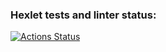 ### Hexlet tests and linter status:
[![Actions Status](https://github.com/Theone19666/frontend-project-46/workflows/hexlet-check/badge.svg)](https://github.com/Theone19666/frontend-project-46/actions)
